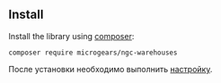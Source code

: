 ## Install

Install the library using [composer](https://getcomposer.org):

```
composer require microgears/ngc-warehouses
```
После установки необходимо выполнить [настройку](./Setup.md).